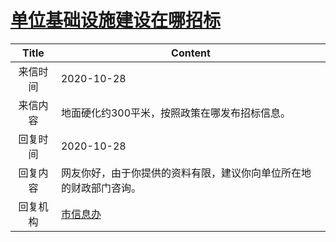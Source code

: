# <a href="http://www.shangluo.gov.cn/zmhd/ldxxxx.jsp?urltype=leadermail.LeaderMailContentUrl&wbtreeid=1112&leadermailid=6572">单位基础设施建设在哪招标</a>
| Title |                       Content                        |
|:-----:|------------------------------------------------------|
| 来信时间  | 2020-10-28                                           |
| 来信内容  | 地面硬化约300平米，按照政策在哪发布招标信息。                             |
| 回复时间  | 2020-10-28                                           |
| 回复内容  | 网友你好，由于你提供的资料有限，建议你向单位所在地的财政部门咨询。                    |
| 回复机构  | <a href="../../categories/agencies/市信息办.md">市信息办</a> |
